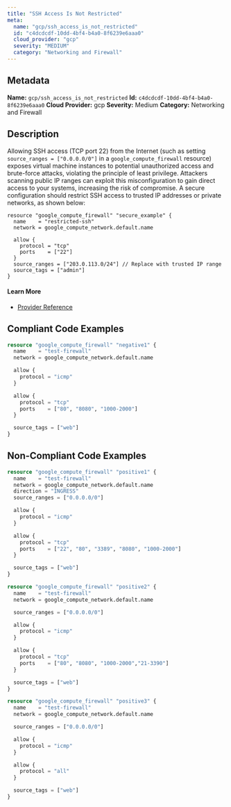 ```yaml
---
title: "SSH Access Is Not Restricted"
meta:
  name: "gcp/ssh_access_is_not_restricted"
  id: "c4dcdcdf-10dd-4bf4-b4a0-8f6239e6aaa0"
  cloud_provider: "gcp"
  severity: "MEDIUM"
  category: "Networking and Firewall"
---
```

## Metadata
**Name:** `gcp/ssh_access_is_not_restricted`
**Id:** `c4dcdcdf-10dd-4bf4-b4a0-8f6239e6aaa0`
**Cloud Provider:** gcp
**Severity:** Medium
**Category:** Networking and Firewall
## Description
Allowing SSH access (TCP port 22) from the Internet (such as setting `source_ranges = ["0.0.0.0/0"]` in a `google_compute_firewall` resource) exposes virtual machine instances to potential unauthorized access and brute-force attacks, violating the principle of least privilege. Attackers scanning public IP ranges can exploit this misconfiguration to gain direct access to your systems, increasing the risk of compromise. A secure configuration should restrict SSH access to trusted IP addresses or private networks, as shown below:

```
resource "google_compute_firewall" "secure_example" {
  name    = "restricted-ssh"
  network = google_compute_network.default.name

  allow {
    protocol = "tcp"
    ports    = ["22"]
  }
  source_ranges = ["203.0.113.0/24"] // Replace with trusted IP range
  source_tags = ["admin"]
}
```

#### Learn More

 - [Provider Reference](https://registry.terraform.io/providers/hashicorp/google/latest/docs/resources/compute_firewall)


## Compliant Code Examples
```terraform
resource "google_compute_firewall" "negative1" {
  name    = "test-firewall"
  network = google_compute_network.default.name

  allow {
    protocol = "icmp"
  }

  allow {
    protocol = "tcp"
    ports    = ["80", "8080", "1000-2000"]
  }

  source_tags = ["web"]
}
```
## Non-Compliant Code Examples
```terraform
resource "google_compute_firewall" "positive1" {
  name    = "test-firewall"
  network = google_compute_network.default.name
  direction = "INGRESS"
  source_ranges = ["0.0.0.0/0"]

  allow {
    protocol = "icmp"
  }

  allow {
    protocol = "tcp"
    ports    = ["22", "80", "3389", "8080", "1000-2000"]
  }

  source_tags = ["web"]
}

resource "google_compute_firewall" "positive2" {
  name    = "test-firewall"
  network = google_compute_network.default.name

  source_ranges = ["0.0.0.0/0"]

  allow {
    protocol = "icmp"
  }

  allow {
    protocol = "tcp"
    ports    = ["80", "8080", "1000-2000","21-3390"]
  }

  source_tags = ["web"]
}

resource "google_compute_firewall" "positive3" {
  name    = "test-firewall"
  network = google_compute_network.default.name

  source_ranges = ["0.0.0.0/0"]

  allow {
    protocol = "icmp"
  }

  allow {
    protocol = "all"
  }

  source_tags = ["web"]
}

```